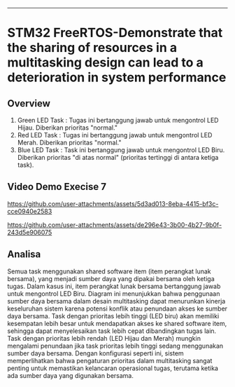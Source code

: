 
---

# STM32 FreeRTOS-Demonstrate that the sharing of resources in a multitasking design can lead to a deterioration in system performance

## Overview
1. Green LED Task : Tugas ini bertanggung jawab untuk mengontrol LED Hijau. Diberikan prioritas "normal."
2. Red LED Task : Tugas ini bertanggung jawab untuk mengontrol LED Merah. Diberikan prioritas "normal."
3. Blue LED Task : Task ini bertanggung jawab untuk mengontrol LED Biru. Diberikan prioritas "di atas normal" (prioritas tertinggi di antara ketiga task).

## Video Demo Execise 7
https://github.com/user-attachments/assets/5d3ad013-8eba-4415-bf3c-cce0940e2583

https://github.com/user-attachments/assets/de296e43-3b00-4b27-9b0f-243d5e906075

## Analisa
Semua task menggunakan shared software item (item perangkat lunak bersama), yang menjadi sumber daya yang dipakai bersama oleh ketiga tugas. Dalam kasus ini, item perangkat lunak bersama bertanggung jawab untuk mengontrol LED Biru.
   Diagram ini menunjukkan bahwa penggunaan sumber daya bersama dalam desain multitasking dapat menurunkan kinerja keseluruhan sistem karena potensi konflik atau penundaan akses ke sumber daya bersama.
   Task dengan prioritas lebih tinggi (LED biru) akan memiliki kesempatan lebih besar untuk mendapatkan akses ke shared software item, sehingga dapat menyelesaikan task lebih cepat dibandingkan tugas lain. Task dengan prioritas lebih rendah (LED Hijau dan Merah) mungkin mengalami penundaan jika task prioritas lebih tinggi sedang menggunakan sumber daya bersama.
   Dengan konfigurasi seperti ini, sistem memperlihatkan bahwa pengaturan prioritas dalam multitasking sangat penting untuk memastikan kelancaran operasional tugas, terutama ketika ada sumber daya yang digunakan bersama.
